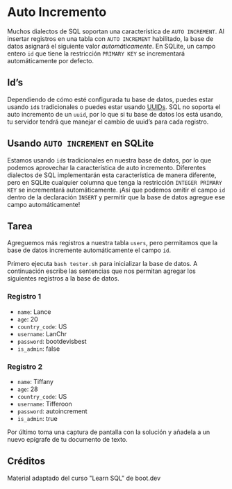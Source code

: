 # Auto Incremento

Muchos dialectos de SQL soportan una característica de `AUTO INCREMENT`. Al insertar registros en una tabla con `AUTO INCREMENT` habilitado, la base de datos asignará el siguiente valor *automáticamente*. En SQLite, un campo entero `id` que tiene la restricción `PRIMARY KEY` se incrementará automáticamente por defecto.

## Id’s

Dependiendo de cómo esté configurada tu base de datos, puedes estar usando `id`s tradicionales o puedes estar usando [UUIDs](https://es.wikipedia.org/wiki/Identificador_%C3%BAnico_universal). SQL no soporta el auto incremento de un `uuid`, por lo que si tu base de datos los está usando, tu servidor tendrá que manejar el cambio de uuid’s para cada registro.

## Usando `AUTO INCREMENT` en SQLite

Estamos usando `id`s tradicionales en nuestra base de datos, por lo que podemos aprovechar la característica de auto incremento. Diferentes dialectos de SQL implementarán esta característica de manera diferente, pero en SQLite cualquier columna que tenga la restricción `INTEGER PRIMARY KEY` se incrementará automáticamente. ¡Así que podemos omitir el campo `id` dentro de la declaración `INSERT` y permitir que la base de datos agregue ese campo automáticamente!

## Tarea

Agreguemos más registros a nuestra tabla `users`, pero permitamos que la base de datos incremente automáticamente el campo `id`.

Primero ejecuta `bash tester.sh` para inicializar la base de datos. A continuación escribe las sentencias que nos permitan agregar los siguientes registros a la base de datos.

### Registro 1

- `name`: Lance
- `age`: 20
- `country_code`: US
- `username`: LanChr
- `password`: bootdevisbest
- `is_admin`: false

### Registro 2

- `name`: Tiffany
- `age`: 28
- `country_code`: US
- `username`: Tifferoon
- `password`: autoincrement
- `is_admin`: true

Por último toma una captura de pantalla con la solución y añadela a un nuevo epígrafe de tu documento de texto.

## Créditos

Material adaptado del curso "Learn SQL" de boot.dev
